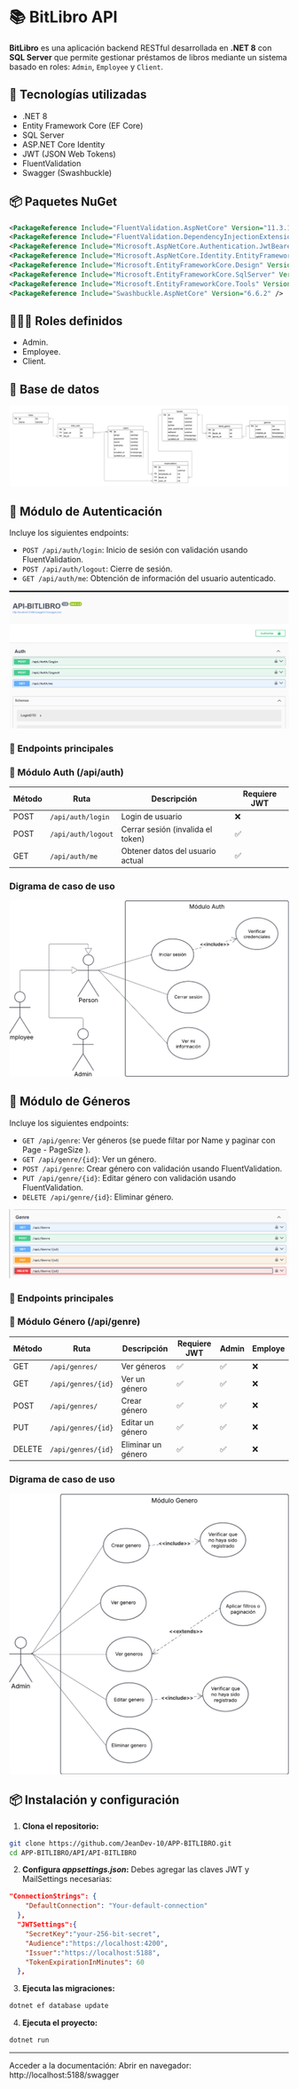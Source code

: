 # 📚 BitLibro API

**BitLibro** es una aplicación backend RESTful desarrollada en **.NET 8** con **SQL Server** que permite gestionar préstamos de libros mediante un sistema basado en roles: `Admin`, `Employee` y `Client`.

## 🚀 Tecnologías utilizadas

- .NET 8
- Entity Framework Core (EF Core)
- SQL Server
- ASP.NET Core Identity
- JWT (JSON Web Tokens)
- FluentValidation
- Swagger (Swashbuckle)

## 📦 Paquetes NuGet

```xml
<PackageReference Include="FluentValidation.AspNetCore" Version="11.3.1" />
<PackageReference Include="FluentValidation.DependencyInjectionExtensions" Version="12.0.0" />
<PackageReference Include="Microsoft.AspNetCore.Authentication.JwtBearer" Version="8.0.17" />
<PackageReference Include="Microsoft.AspNetCore.Identity.EntityFrameworkCore" Version="8.0.17" />
<PackageReference Include="Microsoft.EntityFrameworkCore.Design" Version="9.0.6" />
<PackageReference Include="Microsoft.EntityFrameworkCore.SqlServer" Version="9.0.6" />
<PackageReference Include="Microsoft.EntityFrameworkCore.Tools" Version="9.0.6" />
<PackageReference Include="Swashbuckle.AspNetCore" Version="6.6.2" />
```

## 🧑‍🤝‍🧑 Roles definidos

- Admin.
- Employee.
- Client.

## 🔐 Base de datos

![Módulo Auth Swagger](capturas/BD.png)

## 🔐 Módulo de Autenticación

Incluye los siguientes endpoints:

- `POST /api/auth/login`: Inicio de sesión con validación usando FluentValidation.
- `POST /api/auth/logout`: Cierre de sesión.
- `GET /api/auth/me`: Obtención de información del usuario autenticado.

![Módulo Auth Swagger](capturas/DOCAUTH.png)

### 🔐 Endpoints principales

### 📌 Módulo Auth (/api/auth)

| Método | Ruta               | Descripción                       | Requiere JWT |
| ------ | ------------------ | --------------------------------- | ------------ |
| POST   | `/api/auth/login`  | Login de usuario                  | ❌           |
| POST   | `/api/auth/logout` | Cerrar sesión (invalida el token) | ✅           |
| GET    | `/api/auth/me`     | Obtener datos del usuario actual  | ✅           |

### Digrama de caso de uso

![Módulo Auth Diagrama de casos de uso](capturas/DCAUTH.png)

## 👻 Módulo de Géneros

Incluye los siguientes endpoints:

- `GET /api/genre`: Ver géneros (se puede filtar por Name y paginar con Page - PageSize ).
- `GET /api/genre/{id}`: Ver un género.
- `POST /api/genre`: Crear género con validación usando FluentValidation.
- `PUT /api/genre/{id}`: Editar género con validación usando FluentValidation.
- `DELETE /api/genre/{id}`: Eliminar género.

![Módulo Generos Swagger](capturas/DOCGENRE.png)

### 🔐 Endpoints principales

### 📌 Módulo Género (/api/genre)

| Método | Ruta               | Descripción        | Requiere JWT | Admin | Employe |
| ------ | ------------------ | ------------------ | ------------ | ----- | ------- |
| GET    | `/api/genres/`     | Ver géneros        | ✅           | ✅    | ❌      |
| GET    | `/api/genres/{id}` | Ver un género      | ✅           | ✅    | ❌      |
| POST   | `/api/genres/`     | Crear género       | ✅           | ✅    | ❌      |
| PUT    | `/api/genres/{id}` | Editar un género   | ✅           | ✅    | ❌      |
| DELETE | `/api/genres/{id}` | Eliminar un género | ✅           | ✅    | ❌      |

### Digrama de caso de uso

![Módulo Auth Diagrama de casos de uso](capturas/DCGENRE.png)

## 📦 Instalación y configuración

1. **Clona el repositorio:**

```bash
git clone https://github.com/JeanDev-10/APP-BITLIBRO.git
cd APP-BITLIBRO/API/API-BITLIBRO
```

2. **Configura _appsettings.json_:**
   Debes agregar las claves JWT y MailSettings necesarias:

```json
"ConnectionStrings": {
    "DefaultConnection": "Your-default-connection"
  },
  "JWTSettings":{
    "SecretKey":"your-256-bit-secret",
    "Audience":"https://localhost:4200",
    "Issuer":"https://localhost:5188",
    "TokenExpirationInMinutes": 60
  },
```

3. **Ejecuta las migraciones:**

```bash
dotnet ef database update
```

4. **Ejecuta el proyecto:**

```bash
dotnet run
```

---

Acceder a la documentación:
Abrir en navegador: http://localhost:5188/swagger
